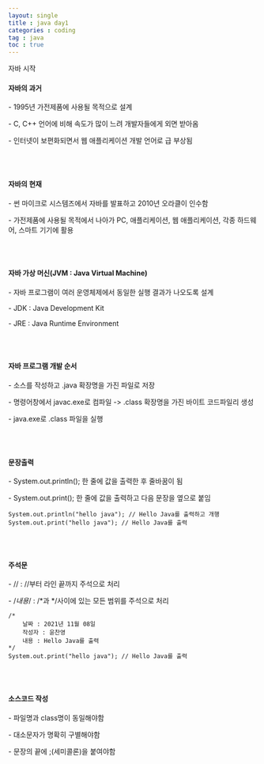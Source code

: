 ```yaml
---
layout: single
title : java day1
categories : coding
tag : java
toc : true
---
```


자바 시작

#### 자바의 과거

\- 1995년 가전제품에 사용될 목적으로 설계

\- C, C++ 언어에 비해 속도가 많이 느려 개발자들에게 외면 받아옴

\-  인터넷이 보편화되면서 웹 애플리케이션 개발 언어로 급 부상됨

<br>
<br>

#### 자바의 현재

\- 썬 마이크로 시스템즈에서 자바를 발표하고 2010년 오라클이 인수함

\- 가전제품에 사용될 목적에서 나아가 PC, 애플리케이션, 웹 애플리케이션, 각종 하드웨어, 스마트 기기에 활용

<br>
<br>


#### 자바 가상 머신(JVM : Java Virtual Machine)

\- 자바 프로그램이 여러 운영체제에서 동일한 실행 결과가 나오도록 설계

\- JDK : Java Development Kit

\- JRE : Java Runtime Environment

<br>
<br>


####  자바 프로그램 개발 순서

\- 소스를 작성하고 .java 확장명을 가진 파일로 저장

\- 명령어창에서 javac.exe로 컴파일 -> .class 확장명을 가진 바이트 코드파일리 생성

\- java.exe로 .class 파일을 실행

<br>
<br>

#### 문장출력

\- System.out.println(); 한 줄에 값을 출력한 후 줄바꿈이 됨

\- System.out.print(); 한 줄에 값을 출력하고 다음 문장을 옆으로 붙임


```
System.out.println("hello java"); // Hello Java를 출력하고 개행
System.out.print("hello java"); // Hello Java를 출력
```

<br>
<br>

#### 주석문

\- // : //부터 라인 끝까지 주석으로 처리

\- /*내용*/ : /*과 */사이에 있는 모든 범위를 주석으로 처리

```
/* 
    날짜 : 2021년 11월 08일
    작성자 : 윤찬영
    내용 : Hello Java를 출력
*/
System.out.print("hello java"); // Hello Java를 출력
```

<br>
<br>

#### 소스코드 작성

\- 파일명과 class명이 동일해야함

\- 대소문자가 명확히 구별해야함

\- 문장의 끝에 ;(세미콜론)을 붙여야함



